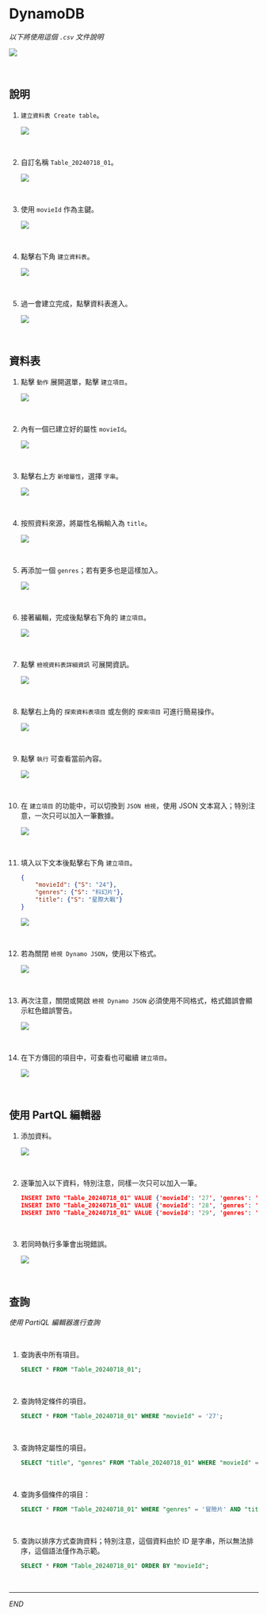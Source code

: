 # DynamoDB

_以下將使用這個 `.csv` 文件說明_

![](images/img_03.png)

<br>

## 說明

1. `建立資料表 Create table`。

    ![](images/img_01.png)

<br>

2. 自訂名稱 `Table_20240718_01`。

    ![](images/img_02.png)

<br>

3. 使用 `movieId` 作為主鍵。

    ![](images/img_04.png)

<br>

4. 點擊右下角 `建立資料表`。

    ![](images/img_05.png)

<br>

5. 過一會建立完成，點擊資料表進入。

    ![](images/img_06.png)

<br>

## 資料表

1. 點擊 `動作` 展開選單，點擊 `建立項目`。

    ![](images/img_07.png)

<br>

2. 內有一個已建立好的屬性 `movieId`。

    ![](images/img_08.png)

<br>

3. 點擊右上方 `新增屬性`，選擇 `字串`。

    ![](images/img_09.png)

<br>

4. 按照資料來源，將屬性名稱輸入為 `title`。

    ![](images/img_10.png)

<br>

5. 再添加一個 `genres`；若有更多也是這樣加入。

    ![](images/img_11.png)

<br>

6. 接著編輯，完成後點擊右下角的 `建立項目`。

    ![](images/img_12.png)

<br>

7. 點擊 `檢視資料表詳細資訊` 可展開資訊。

    ![](images/img_13.png)

<br>

8. 點擊右上角的 `探索資料表項目` 或左側的 `探索項目` 可進行簡易操作。

    ![](images/img_14.png)

<br>

9. 點擊 `執行` 可查看當前內容。

    ![](images/img_15.png)

<br>

10. 在 `建立項目` 的功能中，可以切換到 `JSON 檢視`，使用 JSON 文本寫入；特別注意，一次只可以加入一筆數據。

    ![](images/img_16.png)

<br>

11. 填入以下文本後點擊右下角 `建立項目`。

    ```json
    {
        "movieId": {"S": "24"},
        "genres": {"S": "科幻片"},
        "title": {"S": "星際大戰"}
    }
    ```

    ![](images/img_17.png)

<br>

12. 若為關閉 `檢視 Dynamo JSON`，使用以下格式。

    ![](images/img_18.png)

<br>

13. 再次注意，關閉或開啟 `檢視 Dynamo JSON` 必須使用不同格式，格式錯誤會顯示紅色錯誤警告。

    ![](images/img_19.png)

<br>

14. 在下方傳回的項目中，可查看也可繼續 `建立項目`。

    ![](images/img_20.png)

<br>

## 使用 PartQL 編輯器

1. 添加資料。

    ![](images/img_21.png)

<br>

2. 逐筆加入以下資料，特別注意，同樣一次只可以加入一筆。

    ```json
    INSERT INTO "Table_20240718_01" VALUE {'movieId': '27', 'genres': '冒險片', 'title': '奪寶奇兵'};
    INSERT INTO "Table_20240718_01" VALUE {'movieId': '28', 'genres': '驚悚片', 'title': '寄生上流'};
    INSERT INTO "Table_20240718_01" VALUE {'movieId': '29', 'genres': '劇情片', 'title': '肖申克的救贖'};
    ```

<br>

3. 若同時執行多筆會出現錯誤。

    ![](images/img_22.png)

<br>

## 查詢

_使用 PartiQL 編輯器進行查詢_

<br>

1. 查詢表中所有項目。

    ```sql
    SELECT * FROM "Table_20240718_01";
    ```

<br>

2. 查詢特定條件的項目。

    ```sql
    SELECT * FROM "Table_20240718_01" WHERE "movieId" = '27';
    ```

<br>

3. 查詢特定屬性的項目。

    ```sql
    SELECT "title", "genres" FROM "Table_20240718_01" WHERE "movieId" = '27';
    ```

<br>

4. 查詢多個條件的項目：

    ```sql
    SELECT * FROM "Table_20240718_01" WHERE "genres" = '冒險片' AND "title" = '奪寶奇兵';
    ```

<br>

5. 查詢以排序方式查詢資料；特別注意，這個資料由於 ID 是字串，所以無法排序，這個語法僅作為示範。

    ```sql
    SELECT * FROM "Table_20240718_01" ORDER BY "movieId";
    ```

<br>

___

_END_

